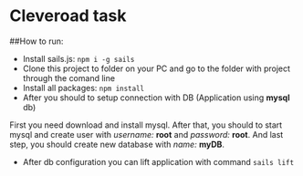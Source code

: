 # Cleveroad task

##How to run:
* Install sails.js: `npm i -g sails`
* Clone this project to folder on your PC and go to the folder with project through the comand line
* Install all packages: `npm install`
* After you should to setup connection with DB (Application using **mysql** db)

First you need download and install mysql. After that, you should to start mysql and create user with *username:* **root** and *password:* **root**. And last step, you should create new database with *name:* **myDB**.

* After db configuration you can lift application with command `sails lift`



